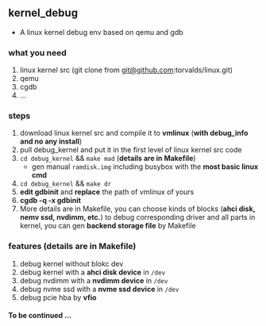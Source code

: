 ## kernel_debug
- A linux kernel debug env based on qemu and gdb

### what you need
1. linux kernel src (git clone from git@github.com:torvalds/linux.git)
2. qemu
3. cgdb
4. ...

### steps
1. download linux kernel src and compile it to **vmlinux** (**with debug_info and no any install**)
2. pull debug_kernel and put it in the first level of linux kernel src code
3. `cd debug_kernel` && `make mad` (**details are in Makefile**)
    - gen manual `ramdisk.img` including busybox with the **most basic linux cmd**
4. `cd debug_kernel` && `make dr`
5. **edit gdbinit** and **replace** the path of vmlinux of yours
6. **cgdb -q -x gdbinit**
7. More details are in Makefile, you can choose kinds of blocks (**ahci disk, nemv ssd, nvdimm, etc.**) to debug corresponding driver and all parts in kernel, you can gen **backend storage file** by Makefile

### features (details are in Makefile)
1. debug kernel without blokc dev
2. debug kernel with a **ahci disk device** in `/dev`
3. debug nvdimm with a **nvdimm device** in `/dev`
4. debug nvme ssd with a **nvme ssd device** in `/dev`
5. debug pcie hba by **vfio**

#### To be continued ...